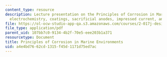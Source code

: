 ```yaml
---
content_type: resource
description: Lecture presentation on the Principles of Corrosion in Marine Environments,
  electrochemistry, coatings, sacrificial anodes, impressed current, and passivation.
file: https://ol-ocw-studio-app-qa.s3.amazonaws.com/courses/2-017j-design-of-electromechanical-robotic-systems-fall-2009/a4e4bd7662cd1315f45d1171d75ed7ac_MIT2_017JF09_corrosion.pdf
file_type: application/pdf
parent_uid: 107bb7c0-9134-4b2f-70e5-eee203b1a371
resourcetype: Document
title: Principles of Corrosion in Marine Environments
uid: a4e4bd76-62cd-1315-f45d-1171d75ed7ac
---
```

